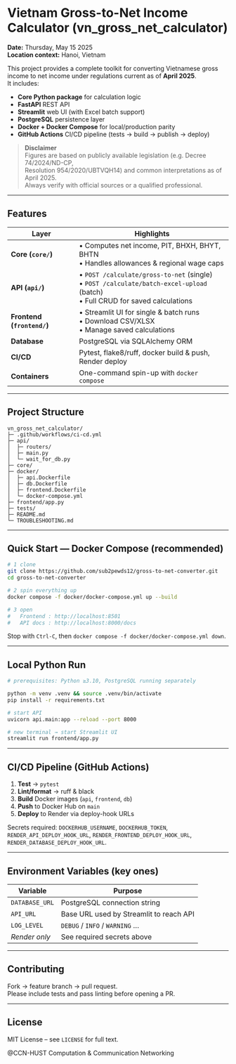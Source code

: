 # Vietnam Gross-to-Net Income Calculator (vn_gross_net_calculator)

**Date:** Thursday, May 15 2025  
**Location context:** Hanoi, Vietnam  

This project provides a complete toolkit for converting Vietnamese gross
income to net income under regulations current as of **April 2025**.  
It includes:

* **Core Python package** for calculation logic  
* **FastAPI** REST API  
* **Streamlit** web UI (with Excel batch support)  
* **PostgreSQL** persistence layer  
* **Docker + Docker Compose** for local/production parity  
* **GitHub Actions** CI/CD pipeline (tests → build → publish → deploy)

> **Disclaimer**  
> Figures are based on publicly available legislation (e.g. Decree 74/2024/ND-CP,  
> Resolution 954/2020/UBTVQH14) and common interpretations as of April 2025.  
> Always verify with official sources or a qualified professional.

---

## Features

| Layer | Highlights |
|-------|------------|
| **Core (`core/`)** | • Computes net income, PIT, BHXH, BHYT, BHTN<br>• Handles allowances & regional wage caps |
| **API (`api/`)**   | • `POST /calculate/gross-to-net` (single)<br>• `POST /calculate/batch-excel-upload` (batch)<br>• Full CRUD for saved calculations |
| **Frontend (`frontend/`)** | • Streamlit UI for single & batch runs<br>• Download CSV/XLSX<br>• Manage saved calculations |
| **Database** | PostgreSQL via SQLAlchemy ORM |
| **CI/CD** | Pytest, flake8/ruff, docker build & push, Render deploy |
| **Containers** | One-command spin-up with `docker compose` |

---

## Project Structure

```text
vn_gross_net_calculator/
├─ .github/workflows/ci-cd.yml
├─ api/
│  ├─ routers/
│  ├─ main.py
│  └─ wait_for_db.py
├─ core/
├─ docker/
│  ├─ api.Dockerfile
│  ├─ db.Dockerfile
│  ├─ frontend.Dockerfile
│  └─ docker-compose.yml
├─ frontend/app.py
├─ tests/
├─ README.md
└─ TROUBLESHOOTING.md
```

---

## Quick Start — Docker Compose (recommended)

```bash
# 1 clone
git clone https://github.com/sub2pewds12/gross-to-net-converter.git
cd gross-to-net-converter

# 2 spin everything up
docker compose -f docker/docker-compose.yml up --build

# 3 open
#   Frontend : http://localhost:8501
#   API docs : http://localhost:8000/docs
```

Stop with `Ctrl-C`, then `docker compose -f docker/docker-compose.yml down`.

---

## Local Python Run

```bash
# prerequisites: Python ≥3.10, PostgreSQL running separately

python -m venv .venv && source .venv/bin/activate
pip install -r requirements.txt

# start API
uvicorn api.main:app --reload --port 8000

# new terminal → start Streamlit UI
streamlit run frontend/app.py
```

---

## CI/CD Pipeline (GitHub Actions)

1. **Test** → `pytest`  
2. **Lint/format** → ruff & black  
3. **Build** Docker images (`api`, `frontend`, `db`)  
4. **Push** to Docker Hub on `main`  
5. **Deploy** to Render via deploy-hook URLs  

Secrets required: `DOCKERHUB_USERNAME`, `DOCKERHUB_TOKEN`,  
`RENDER_API_DEPLOY_HOOK_URL`, `RENDER_FRONTEND_DEPLOY_HOOK_URL`,  
`RENDER_DATABASE_DEPLOY_HOOK_URL`.

---

## Environment Variables (key ones)

| Variable      | Purpose                                 |
|---------------|-----------------------------------------|
| `DATABASE_URL`| PostgreSQL connection string            |
| `API_URL`     | Base URL used by Streamlit to reach API |
| `LOG_LEVEL`   | `DEBUG` / `INFO` / `WARNING` …          |
| *Render only* | See required secrets above              |

---

## Contributing

Fork → feature branch → pull request.  
Please include tests and pass linting before opening a PR.

---

## License

MIT License – see `LICENSE` for full text.

@CCN-HUST
Computation & Communication Networking




